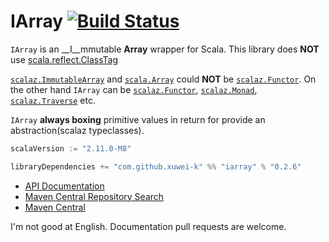 # IArray [![Build Status](https://secure.travis-ci.org/xuwei-k/iarray.png?branch=master)](http://travis-ci.org/xuwei-k/iarray)




`IArray` is an __I__mmutable __Array__ wrapper for Scala. This library does __NOT__ use [scala.reflect.ClassTag](https://github.com/scala/scala/blob/v2.11.0-M8/src/library/scala/reflect/ClassTag.scala)

[`scalaz.ImmutableArray`](https://github.com/scalaz/scalaz/blob/scalaz-seven/core/src/main/scala/scalaz/ImmutableArray.scala) and [`scala.Array`](https://github.com/scala/scala/blob/v2.11.0-M8/src/library/scala/Array.scala) could __NOT__ be [`scalaz.Functor`](https://github.com/scalaz/scalaz/blob/scalaz-seven/core/src/main/scala/scalaz/Functor.scala).
On the other hand `IArray` can be [`scalaz.Functor`](https://github.com/scalaz/scalaz/blob/scalaz-seven/core/src/main/scala/scalaz/Functor.scala), [`scalaz.Monad`](https://github.com/scalaz/scalaz/blob/scalaz-seven/core/src/main/scala/scalaz/Monad.scala), [`scalaz.Traverse`](https://github.com/scalaz/scalaz/blob/scalaz-seven/core/src/main/scala/scalaz/Traverse.scala) etc.

`IArray` __always boxing__ primitive values in return for provide an abstraction(scalaz typeclasses).

```scala
scalaVersion := "2.11.0-M8"

libraryDependencies += "com.github.xuwei-k" %% "iarray" % "0.2.6"
```


- [API Documentation](https://oss.sonatype.org/service/local/repositories/releases/archive/com/github/xuwei-k/iarray_2.11.0-M8/0.2.6/iarray_2.11.0-M8-0.2.6-javadoc.jar/!/index.html#iarray.IArray)
- [Maven Central Repository Search](http://search.maven.org/#search%7Cga%7C1%7Cg%3A%22com.github.xuwei-k%22)
- [Maven Central](http://repo1.maven.org/maven2/com/github/xuwei-k/)



I'm not good at English. Documentation pull requests are welcome.
